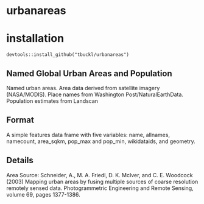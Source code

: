 # urbanareas

# installation

```{r}
devtools::install_github("tbuckl/urbanareas")
```
## Named Global Urban Areas and Population 

Named urban areas. Area data derived from satellite imagery (NASA/MODIS). Place names from Washington Post/NaturalEarthData. Population estimates from Landscan

## Format

A simple features data frame with five variables: name, allnames, namecount, area_sqkm, pop_max and pop_min, wikidataids, and geometry.

## Details

Area Source: Schneider, A., M. A. Friedl, D. K. McIver, and C. E. Woodcock (2003) Mapping urban areas by fusing multiple sources of coarse resolution remotely sensed data. Photogrammetric Engineering and Remote Sensing, volume 69, pages 1377-1386.



